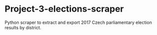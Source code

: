 # Project-3-elections-scraper
Python scraper to extract and export 2017 Czech parliamentary election results by district.
